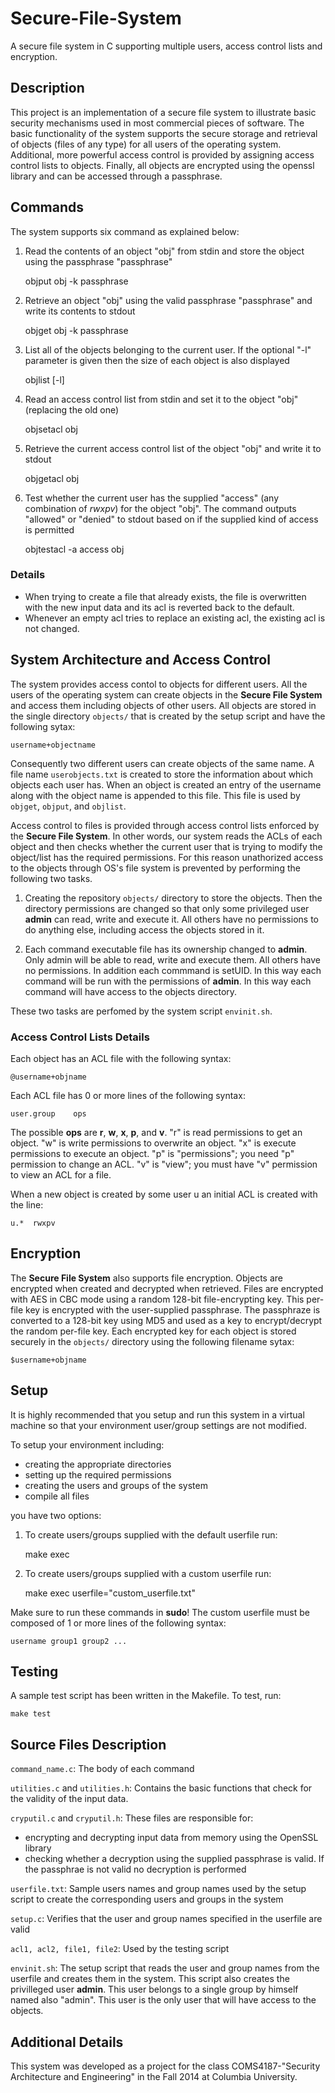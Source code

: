 # Secure-File-System
A secure file system in C supporting multiple users, access control lists and encryption.

## Description

This project is an implementation of a secure file system to illustrate basic security mechanisms used in most commercial pieces of software. The basic functionality of the system supports the secure storage and retrieval of objects (files of any type) for all users of the operating system. Additional, more powerful access control is provided by assigning access control lists to objects. Finally, all objects are encrypted using the openssl library and can be accessed through a passphrase.

## Commands
The system supports six command as explained below:


1) Read the contents of an object "obj" from stdin and store the object using the passphrase "passphrase"
	
	objput obj -k passphrase

2) Retrieve an object "obj" using the valid passphrase "passphrase" and write its contents to stdout

	objget obj -k passphrase

3) List all of the objects belonging to the current user. If the optional "-l" parameter is given then the size of each object is also displayed

	objlist [-l]

4) Read an access control list from stdin and set it to the object "obj" (replacing the old one)

	objsetacl obj

5) Retrieve the current access control list of the object "obj" and write it to stdout

	objgetacl obj

6) Test whether the current user has the supplied "access" (any combination of *rwxpv*) for the object "obj". The command outputs "allowed" or "denied" to stdout based on if the supplied kind of access is permitted

	objtestacl -a access obj

### Details

- When trying to create a file that already exists, the file is overwritten with the new input data and its acl is reverted back to the default.
- Whenever an empty acl tries to replace an existing acl, the existing acl is not changed.

## System Architecture and Access Control

The system provides access contol to objects for different users. All the users of the operating system can create objects in the **Secure File System** and access them including objects of other users. All objects are stored in the single directory `objects/` that is created by the setup script and have the following sytax:

	username+objectname

Consequently two different users can create objects of the same name. A file name `userobjects.txt` is created to store the information about which objects each user has. When an object is created an entry of the username along with the object name is appended to this file. This file is used by `objget`, `objput`, and `objlist`.

Access control to files is provided through access control lists enforced by the **Secure File System**. In other words, our system reads the ACLs of each object and then checks whether the current user that is trying to modify the object/list has the required permissions. For this reason unathorized access to the objects through OS's file system is prevented by performing the following two tasks.

1) Creating the repository `objects/` directory to store the objects. Then the directory permissions are changed so that only some privileged user **admin** can read, write and execute it. All others have no permissions to do anything else, including access the objects stored in it.

2) Each command executable file has its ownership changed to **admin**. Only admin will be able to read, write and execute them. All others have no permissions. In addition each commmand is setUID. In this way each command will be run with the permissions of **admin**. In this way each command will have access to the objects directory.

These two tasks are perfomed by the system script `envinit.sh`.

### Access Control Lists Details

Each object has an ACL file with the following syntax:

	@username+objname

Each ACL file has 0 or more lines of the following syntax:

	user.group    ops

The possible **ops** are **r**, **w**, **x**, **p**, and **v**. "r" is read permissions to get an object. "w" is write permissions to overwrite an object. "x" is execute permissions to execute an object. "p" is "permissions"; you need "p" permission to change an ACL.  "v" is "view"; you must have "v" permission to view an ACL for a file. 

When a new object is created by some user u an initial ACL is created with the line:

	u.*  rwxpv

## Encryption

The **Secure File System** also supports file encryption. Objects are encrypted when created and decrypted when retrieved. Files are encrypted with AES in CBC mode using a random 128-bit file-encrypting key. This per-file key is encrypted with the user-supplied passphrase. The passphraze is converted to a 128-bit key using MD5 and used as a key to encrypt/decrypt the random per-file key. Each encrypted key for each object is stored securely in the `objects/` directory using the following filename sytax:

	$username+objname


## Setup
It is highly recommended that you setup and run this system in a virtual machine so that your environment user/group settings are not modified.

To setup your environment including:
- creating the appropriate directories
- setting up the required permissions
- creating the users and groups of the system
- compile all files

you have two options:

1) To create users/groups supplied with the default userfile run:

	make exec

2) To create users/groups supplied with a custom userfile run:

	make exec userfile="custom_userfile.txt"

Make sure to run these commands in **sudo**! The custom userfile must be composed of 1 or more lines of the following syntax:

	username group1 group2 ...

## Testing
A sample test script has been written in the Makefile. To test, run:

	make test

## Source Files Description

`command_name.c`:  The body of each command

`utilities.c` and `utilities.h`: Contains the basic functions that check for the validity of the input data.

`cryputil.c` and `cryputil.h`: These files are responsible for:
- encrypting and decrypting input data from memory using the OpenSSL library
- checking whether a decryption using the supplied passphrase is valid. If the passphrae is not valid
no decryption is performed

`userfile.txt`: Sample users names and group names used by the setup script to create the corresponding users and groups in the system

`setup.c`: Verifies that the user and group names specified in the userfile are valid

`acl1, acl2, file1, file2`: Used by the testing script

`envinit.sh`: The setup script that reads the user and group names from the userfile and creates them in the system. This script also creates the privilleged user **admin**. This user belongs to a single group by himself named also "admin". This user is the only user that will have access to the objects.

## Additional Details
This system was developed as a project for the class COMS4187-"Security Architecture and Engineering" in the Fall 2014 at Columbia University.

